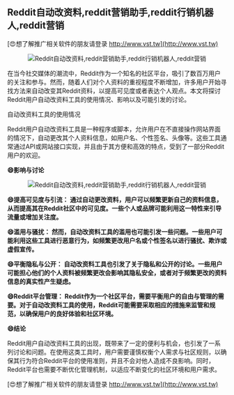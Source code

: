## **Reddit自动改资料,reddit营销助手,reddit行销机器人,reddit营销**

[😍想了解推广相关软件的朋友请登录 http://www.vst.tw](http://www.vst.tw)

 <center><img src="https://vst.tw/MP4/tuiguang/png/5.png" alt="Reddit自动改资料,reddit营销助手,reddit行销机器人,reddit营销"></center>

在当今社交媒体的潮流中，Reddit作为一个知名的社区平台，吸引了数百万用户的关注和参与。然而，随着人们对个人资料的重视程度不断增加，许多用户开始寻找方法来自动改变其Reddit资料，以提高可见度或者表达个人观点。本文将探讨Reddit用户自动改资料工具的使用情况、影响以及可能引发的讨论。

自动改资料工具的使用情况

Reddit用户自动改资料工具是一种程序或脚本，允许用户在不直接操作网站界面的情况下，自动更改其个人资料信息，如用户名、个性签名、头像等。这些工具通常通过API或网站接口实现，并且由于其方便和高效的特点，受到了一部分Reddit用户的欢迎。

**😄影响与讨论**

 <center><img src="https://vst.tw/MP4/tuiguang/png/4.png" alt="Reddit自动改资料,reddit营销助手,reddit行销机器人,reddit营销"></center>

**😄提高可见度与引流： 通过自动更改资料，用户可以频繁更新自己的资料信息，从而提高其在Reddit社区中的可见度。一些个人或品牌可能利用这一特性来引导流量或增加关注度。**

**😄滥用与骚扰： 然而，自动改资料工具的滥用也可能引发一些问题。一些用户可能利用这些工具进行恶意行为，如频繁更改用户名或个性签名以进行骚扰、欺诈或虚假宣传。**

**😄平衡隐私与公开： 自动改资料工具也引发了关于隐私和公开的讨论。一些用户可能担心他们的个人资料被频繁更改会影响其隐私安全，或者对于频繁更改的资料信息的真实性产生疑虑。**

**😄Reddit平台管理： Reddit作为一个社区平台，需要平衡用户的自由与管理的需要。对于自动改资料工具的使用，Reddit可能需要采取相应的措施来监管和规范，以确保用户的良好体验和社区环境。**

**😄结论**

Reddit用户自动改资料工具的出现，既带来了一定的便利与机会，也引发了一系列讨论和问题。在使用这类工具时，用户需要谨慎权衡个人需求与社区规则，以确保其行为符合Reddit平台的使用准则，并且不会对他人造成不良影响。同时，Reddit平台也需要不断优化管理机制，以适应不断变化的社区环境和用户需求。

[😍想了解推广相关软件的朋友请登录 http://www.vst.tw](http://www.vst.tw)



